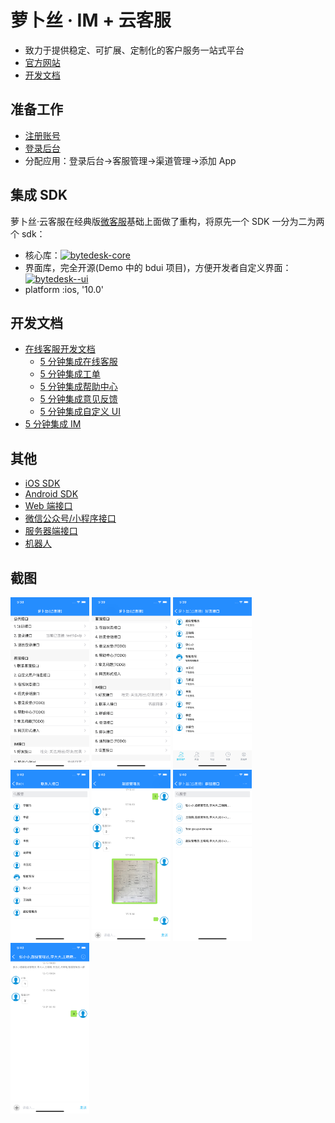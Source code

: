 # 萝卜丝 · IM + 云客服

- 致力于提供稳定、可扩展、定制化的客户服务一站式平台
- [官方网站](https://www.bytedesk.com)
- [开发文档](https://github.com/bytedesk/bytedesk-ios/wiki)

## 准备工作

- [注册账号](https://www.bytedesk.com/antv/user/login)
- [登录后台](https://www.bytedesk.com/admin#/login)
- 分配应用：登录后台->客服管理->渠道管理->添加 App

## 集成 SDK

萝卜丝·云客服在经典版[微客服](http://www.weikefu.net)基础上面做了重构，将原先一个 SDK 一分为二为两个 sdk：

- 核心库：[![bytedesk-core](https://img.shields.io/badge/bytedesk--core-2.1.2-brightgreen.svg)](https://cocoapods.org/pods/bytedesk-core)
- 界面库，完全开源(Demo 中的 bdui 项目)，方便开发者自定义界面：[![bytedesk--ui](https://img.shields.io/badge/bytedesk--ui-2.1.2-brightgreen.svg)](https://cocoapods.org/pods/bytedesk-ui#bytedesk-ui-pod)
- platform :ios, '10.0'

## 开发文档

- [在线客服开发文档](https://github.com/bytedesk/bytedesk-ios/wiki)
  - [5 分钟集成在线客服](https://github.com/Bytedesk/bytedesk-ios/wiki/5%E5%88%86%E9%92%9F%E9%9B%86%E6%88%90%E5%9C%A8%E7%BA%BF%E5%AE%A2%E6%9C%8D)
  - [5 分钟集成工单](https://github.com/Bytedesk/bytedesk-ios/wiki/5%E5%88%86%E9%92%9F%E9%9B%86%E6%88%90%E5%B7%A5%E5%8D%95)
  - [5 分钟集成帮助中心](https://github.com/Bytedesk/bytedesk-ios/wiki/5%E5%88%86%E9%92%9F%E9%9B%86%E6%88%90%E5%B8%AE%E5%8A%A9%E4%B8%AD%E5%BF%83)
  - [5 分钟集成意见反馈](https://github.com/Bytedesk/bytedesk-ios/wiki/5%E5%88%86%E9%92%9F%E9%9B%86%E6%88%90%E6%84%8F%E8%A7%81%E5%8F%8D%E9%A6%88)
  - [5 分钟集成自定义 UI](https://github.com/Bytedesk/bytedesk-ios/wiki/5%E5%88%86%E9%92%9F%E9%9B%86%E6%88%90%E8%87%AA%E5%AE%9A%E4%B9%89UI)
- [5 分钟集成 IM](https://github.com/Bytedesk/bytedesk-ios/wiki/5%E5%88%86%E9%92%9F%E9%9B%86%E6%88%90IM)

## 其他

- [iOS SDK](https://github.com/bytedesk/bytedesk-ios)
- [Android SDK](https://github.com/bytedesk/bytedesk-android)
- [Web 端接口](https://github.com/bytedesk/bytedesk-web)
- [微信公众号/小程序接口](https://github.com/bytedesk/bytedesk-wechat)
- [服务器端接口](https://github.com/bytedesk/bytedesk-server)
- [机器人](https://github.com/bytedesk/bytedesk-chatbot)

## 截图

<img src="./img/1.png" width="25%" height="25%"/>
<img src="./img/2.png" width="25%" height="25%"/>
<img src="./img/3.png" width="25%" height="25%"/>
<img src="./img/4.png" width="25%" height="25%"/>
<img src="./img/5.png" width="25%" height="25%"/>
<img src="./img/6.png" width="25%" height="25%"/>
<img src="./img/7.png" width="25%" height="25%"/>
